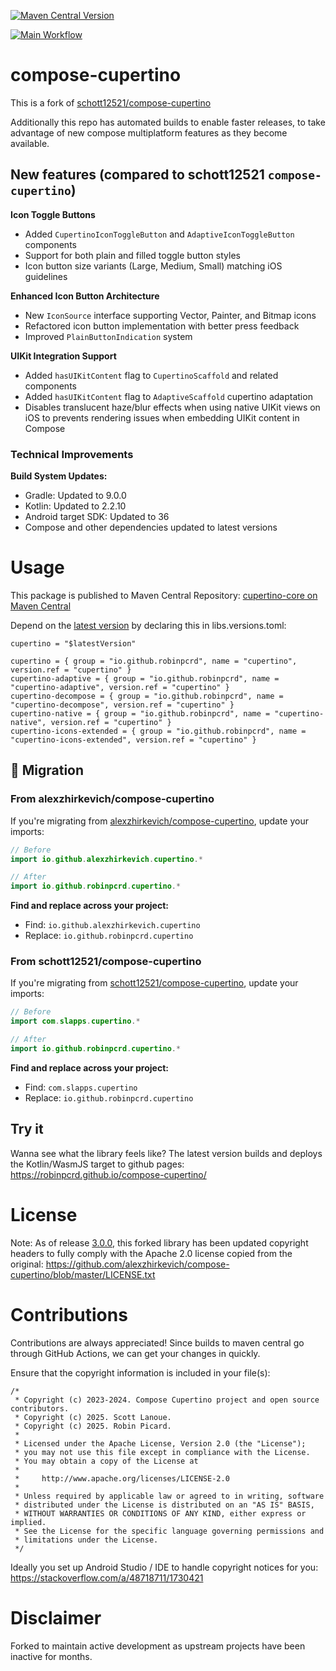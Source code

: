 [![Maven Central Version](https://img.shields.io/maven-central/v/io.github.robinpcrd/cupertino-core)](https://central.sonatype.com/artifact/io.github.robinpcrd/cupertino-core)

[![Main Workflow](https://github.com/robinpcrd/compose-cupertino/actions/workflows/buildAndPush.yml/badge.svg)](https://github.com/robinpcrd/compose-cupertino/actions/workflows/buildAndPush.yml)

# compose-cupertino

This is a fork of [schott12521/compose-cupertino](https://github.com/schott12521/compose-cupertino)

Additionally this repo has automated builds to enable faster releases, to take advantage of new compose multiplatform features as they become available.

## New features (compared to schott12521 `compose-cupertino`)

**Icon Toggle Buttons**
- Added `CupertinoIconToggleButton` and `AdaptiveIconToggleButton` components
- Support for both plain and filled toggle button styles
- Icon button size variants (Large, Medium, Small) matching iOS guidelines

**Enhanced Icon Button Architecture**
- New `IconSource` interface supporting Vector, Painter, and Bitmap icons
- Refactored icon button implementation with better press feedback
- Improved `PlainButtonIndication` system

**UIKit Integration Support**
- Added `hasUIKitContent` flag to `CupertinoScaffold` and related components
- Added `hasUIKitContent` flag to `AdaptiveScaffold` cupertino adaptation
- Disables translucent haze/blur effects when using native UIKit views on iOS to prevents rendering issues when embedding UIKit content in Compose

### Technical Improvements

**Build System Updates:**
- Gradle: Updated to 9.0.0
- Kotlin: Updated to 2.2.10
- Android target SDK: Updated to 36
- Compose and other dependencies updated to latest versions

# Usage

This package is published to Maven Central Repository: [cupertino-core on Maven Central](https://central.sonatype.com/artifact/io.github.robinpcrd/cupertino-core)

Depend on the [latest version](https://github.com/robinpcrd/compose-cupertino/releases) by declaring this in libs.versions.toml:

```
cupertino = "$latestVersion"

cupertino = { group = "io.github.robinpcrd", name = "cupertino", version.ref = "cupertino" }
cupertino-adaptive = { group = "io.github.robinpcrd", name = "cupertino-adaptive", version.ref = "cupertino" }
cupertino-decompose = { group = "io.github.robinpcrd", name = "cupertino-decompose", version.ref = "cupertino" }
cupertino-native = { group = "io.github.robinpcrd", name = "cupertino-native", version.ref = "cupertino" }
cupertino-icons-extended = { group = "io.github.robinpcrd", name = "cupertino-icons-extended", version.ref = "cupertino" }
```

## 🔄 Migration

### From alexzhirkevich/compose-cupertino

If you're migrating
from [alexzhirkevich/compose-cupertino](https://github.com/alexzhirkevich/compose-cupertino), update
your imports:

```kotlin
// Before
import io.github.alexzhirkevich.cupertino.*

// After  
import io.github.robinpcrd.cupertino.*
```

**Find and replace across your project:**

- Find: `io.github.alexzhirkevich.cupertino`
- Replace: `io.github.robinpcrd.cupertino`

### From schott12521/compose-cupertino

If you're migrating
from [schott12521/compose-cupertino](https://github.com/schott12521/compose-cupertino), update your
imports:

```kotlin
// Before
import com.slapps.cupertino.*

// After
import io.github.robinpcrd.cupertino.*
```

**Find and replace across your project:**

- Find: `com.slapps.cupertino`
- Replace: `io.github.robinpcrd.cupertino`

## Try it

Wanna see what the library feels like? The latest version builds and deploys the Kotlin/WasmJS target to github pages: https://robinpcrd.github.io/compose-cupertino/

# License

Note: As of release [3.0.0](https://github.com/RobinPcrd/compose-cupertino/releases/tag/3.0.0), this forked library has been updated copyright headers to fully comply
with the Apache 2.0 license copied from the
original: https://github.com/alexzhirkevich/compose-cupertino/blob/master/LICENSE.txt

# Contributions

Contributions are always appreciated! Since builds to maven central go through GitHub Actions, we
can get your changes in quickly.

Ensure that the copyright information is included in your file(s):

```
/*
 * Copyright (c) 2023-2024. Compose Cupertino project and open source contributors.
 * Copyright (c) 2025. Scott Lanoue.
 * Copyright (c) 2025. Robin Picard.
 *
 * Licensed under the Apache License, Version 2.0 (the "License");
 * you may not use this file except in compliance with the License.
 * You may obtain a copy of the License at
 *
 *     http://www.apache.org/licenses/LICENSE-2.0
 *
 * Unless required by applicable law or agreed to in writing, software
 * distributed under the License is distributed on an "AS IS" BASIS,
 * WITHOUT WARRANTIES OR CONDITIONS OF ANY KIND, either express or implied.
 * See the License for the specific language governing permissions and
 * limitations under the License.
 */
```

Ideally you set up Android Studio / IDE to handle copyright notices for you: https://stackoverflow.com/a/48718711/1730421

# Disclaimer

Forked to maintain active development as upstream projects have been inactive for months.

